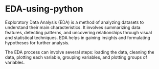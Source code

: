 # EDA-using-python

Exploratory Data Analysis (EDA) is a method of analyzing datasets to understand their main characteristics. It involves summarizing data features, detecting patterns, and uncovering relationships through visual and statistical techniques. EDA helps in gaining insights and formulating hypotheses for further analysis.

The EDA process can involve several steps: loading the data, cleaning the data, plotting each variable, grouping variables, and plotting groups of variables.
